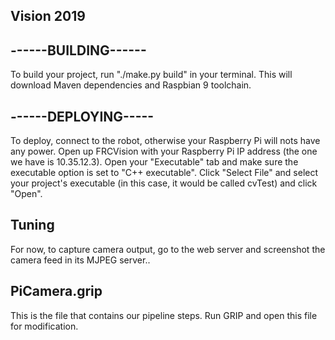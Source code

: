 ## Vision 2019

## ------BUILDING------
To build your project, run "./make.py build" in your terminal. This will download Maven dependencies and Raspbian 9 toolchain.

## ------DEPLOYING-----
To deploy, connect to the robot, otherwise your Raspberry Pi will nots have any power. Open up FRCVision with your Raspberry Pi IP address (the one we have is 10.35.12.3). Open your "Executable" tab and make sure the executable option is set to "C++ executable". Click "Select File" and select your project's executable (in this case, it would be called cvTest) and click "Open".

## Tuning
For now, to capture camera output, go to the web server and screenshot the camera feed in its MJPEG server..

## PiCamera.grip
This is the file that contains our pipeline steps.
Run GRIP and open this file for modification.
